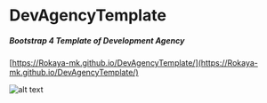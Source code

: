 # DevAgencyTemplate
##### Bootstrap 4 Template of Development Agency
[https://Rokaya-mk.github.io/DevAgencyTemplate/](https://Rokaya-mk.github.io/DevAgencyTemplate/)

![alt text](https://Rokaya-mk.github.io/DevAgencyTemplate/images/demo.png)

